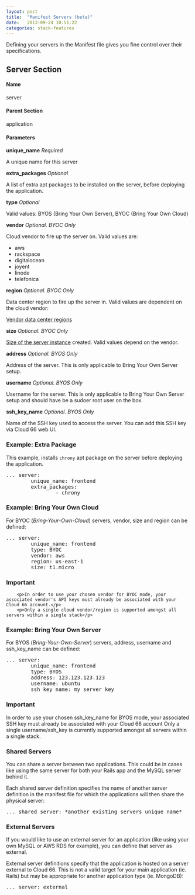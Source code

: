 ```yaml
---
layout: post
title:  "Manifest Servers (beta)"
date:   2013-09-24 10:51:22
categories: stack-features
---
```


<p class="lead">Defining your servers in the Manifest file gives you fine control over their specifications.</p>

## Server Section

#### Name
server
#### Parent Section
application
#### Parameters
**unique_name**
_Required_

A unique name for this server

**extra_packages**
_Optional_

A list of extra apt packages to be installed on the server, before deploying the application.

**type**
_Optional_

Valid values: BYOS (Bring Your Own Server), BYOC (Bring Your Own Cloud)

**vendor**
_Optional. BYOC Only_

Cloud vendor to fire up the server on. Valid values are:
- aws
- rackspace
- digitalocean
- joyent
- linode
- telefonica

**region**
_Optional. BYOC Only_

Data center region to fire up the server in. Valid values are dependent on the cloud vendor:

[Vendor data center regions](/api/api-instance-regions.html)

**size**
_Optional. BYOC Only_

[Size of the server instance](/api/api-instance-names.html) created. Valid values depend on the vendor.

**address**
_Optional. BYOS Only_

Address of the server. This is only applicable to Bring Your Own Server setup.

**username**
_Optional. BYOS Only_

Username for the server. This is only applicable to Bring Your Own Server setup and should have be a sudoer root user on the box.

**ssh_key_name**
_Optional. BYOS Only_

Name of the SSH key used to access the server. You can add this SSH key via Cloud 66 web UI.

### Example: Extra Package

This example, installs `chrony` apt package on the server before deploying the application.

<pre class="terminal">
... server:
        unique_name: frontend
        extra_packages:
                - chrony
</pre>

### Example: Bring Your Own Cloud

For BYOC (*Bring-Your-Own-Cloud*) servers, vendor, size and region can be defined:
<pre class="terminal">
... server:
        unique_name: frontend
        type: BYOC
        vendor: aws
        region: us-east-1
        size: t1.micro
</pre>

<div class="notice">
        <h3>Important</h3>

        <p>In order to use your chosen vendor for BYOC mode, your associated vendor's API keys must already be associated with your Cloud 66 account.</p>
        <p>Only a single cloud vendor/region is supported amongst all servers within a single stack</p>
</div>

### Example: Bring Your Own Server

For BYOS (*Bring-Your-Own-Server*) servers, address, username and ssh_key_name can be defined:
<pre class="terminal">
... server:
        unique_name: frontend
        type: BYOS
        address: 123.123.123.123
        username: ubuntu
        ssh_key_name: my_server_key
</pre>

<div class="notice">
        <h3>Important</h3>
        <p>In order to use your chosen ssh_key_name for BYOS mode, your associated SSH key must already be associated with your Cloud 66 account Only a single username/ssh_key is currently supported amongst all servers within a single stack.</p>
    </div>
</div>

### Shared Servers

You can share a server between two applications. This could be in cases like using the same server for both your Rails app and the MySQL server behind it.

Each shared server definition specifies the name of another server definition in the manifest file for which the applications will then share the physical server:

<pre class="terminal">
... shared_server: *another_existing_servers_unique_name*
</pre>

### External Servers

If you would like to use an external server for an application (like using your own MySQL or AWS RDS for example), you can define that server as external.

External server definitions specify that the application is hosted on a server external to Cloud 66. This is not a valid target for your main application (ie. Rails) but may be appropriate for another application type (ie. MongoDB):

<pre class="terminal">
... server: external
</pre>
